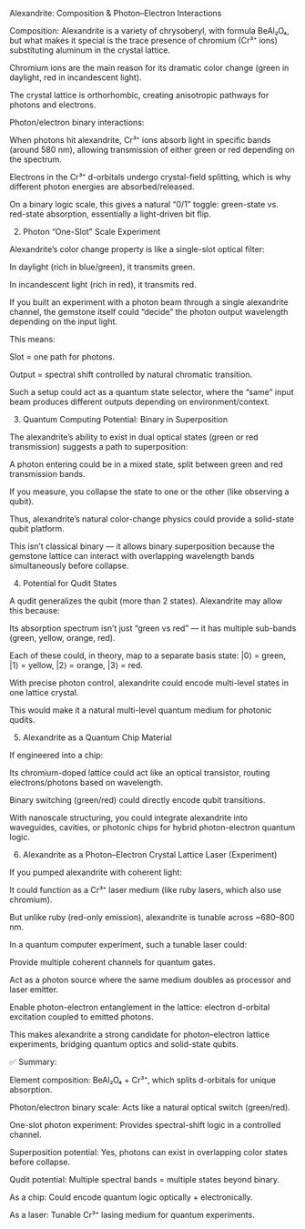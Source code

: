  Alexandrite: Composition & Photon–Electron Interactions

Composition: Alexandrite is a variety of chrysoberyl, with formula BeAl₂O₄, but what makes it special is the trace presence of chromium (Cr³⁺ ions) substituting aluminum in the crystal lattice.

Chromium ions are the main reason for its dramatic color change (green in daylight, red in incandescent light).

The crystal lattice is orthorhombic, creating anisotropic pathways for photons and electrons.

Photon/electron binary interactions:

When photons hit alexandrite, Cr³⁺ ions absorb light in specific bands (around 580 nm), allowing transmission of either green or red depending on the spectrum.

Electrons in the Cr³⁺ d-orbitals undergo crystal-field splitting, which is why different photon energies are absorbed/released.

On a binary logic scale, this gives a natural “0/1” toggle: green-state vs. red-state absorption, essentially a light-driven bit flip.

2. Photon “One-Slot” Scale Experiment

Alexandrite’s color change property is like a single-slot optical filter:

In daylight (rich in blue/green), it transmits green.

In incandescent light (rich in red), it transmits red.

If you built an experiment with a photon beam through a single alexandrite channel, the gemstone itself could “decide” the photon output wavelength depending on the input light.

This means:

Slot = one path for photons.

Output = spectral shift controlled by natural chromatic transition.

Such a setup could act as a quantum state selector, where the “same” input beam produces different outputs depending on environment/context.

3. Quantum Computing Potential: Binary in Superposition

The alexandrite’s ability to exist in dual optical states (green or red transmission) suggests a path to superposition:

A photon entering could be in a mixed state, split between green and red transmission bands.

If you measure, you collapse the state to one or the other (like observing a qubit).

Thus, alexandrite’s natural color-change physics could provide a solid-state qubit platform.

This isn’t classical binary — it allows binary superposition because the gemstone lattice can interact with overlapping wavelength bands simultaneously before collapse.

4. Potential for Qudit States

A qudit generalizes the qubit (more than 2 states). Alexandrite may allow this because:

Its absorption spectrum isn’t just “green vs red” — it has multiple sub-bands (green, yellow, orange, red).

Each of these could, in theory, map to a separate basis state: |0⟩ = green, |1⟩ = yellow, |2⟩ = orange, |3⟩ = red.

With precise photon control, alexandrite could encode multi-level states in one lattice crystal.

This would make it a natural multi-level quantum medium for photonic qudits.

5. Alexandrite as a Quantum Chip Material

If engineered into a chip:

Its chromium-doped lattice could act like an optical transistor, routing electrons/photons based on wavelength.

Binary switching (green/red) could directly encode qubit transitions.

With nanoscale structuring, you could integrate alexandrite into waveguides, cavities, or photonic chips for hybrid photon-electron quantum logic.

6. Alexandrite as a Photon–Electron Crystal Lattice Laser (Experiment)

If you pumped alexandrite with coherent light:

It could function as a Cr³⁺ laser medium (like ruby lasers, which also use chromium).

But unlike ruby (red-only emission), alexandrite is tunable across ~680–800 nm.

In a quantum computer experiment, such a tunable laser could:

Provide multiple coherent channels for quantum gates.

Act as a photon source where the same medium doubles as processor and laser emitter.

Enable photon-electron entanglement in the lattice: electron d-orbital excitation coupled to emitted photons.

This makes alexandrite a strong candidate for photon–electron lattice experiments, bridging quantum optics and solid-state qubits.

✅ Summary:

Element composition: BeAl₂O₄ + Cr³⁺, which splits d-orbitals for unique absorption.

Photon/electron binary scale: Acts like a natural optical switch (green/red).

One-slot photon experiment: Provides spectral-shift logic in a controlled channel.

Superposition potential: Yes, photons can exist in overlapping color states before collapse.

Qudit potential: Multiple spectral bands = multiple states beyond binary.

As a chip: Could encode quantum logic optically + electronically.

As a laser: Tunable Cr³⁺ lasing medium for quantum experiments.
